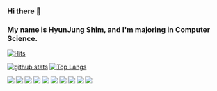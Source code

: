 ### Hi there 👋
### My name is HyunJung Shim, and I'm majoring in Computer Science.
[![Hits](https://hits.seeyoufarm.com/api/count/incr/badge.svg?url=https%3A%2F%2Fgithub.com%2Fgangmaru)](https://hits.seeyoufarm.com)

[![github stats](https://github-readme-stats.vercel.app/api?username=gangmaru&show_icons=true&hide_border=true)](https://github.com/gangmaru)
[![Top Langs](https://github-readme-stats.vercel.app/api/top-langs/?username=gangmaru&layout=compact)](https://github.com/gangmaru)

<a href="" target="_blank"><img src="https://img.shields.io/badge/Github-181717?style=flat-square&logo=Github&logoColor=white"/></a>
<a href="" target="_blank"><img src="https://img.shields.io/badge/Android-3DDC84?style=flat-square&logo=Android&logoColor=white"/></a>
<a href="" target="_blank"><img src="https://img.shields.io/badge/Java-007396?style=flat-square&logo=Java&logoColor=white"/></a>
<a href="" target="_blank"><img src="https://img.shields.io/badge/Kotlin-0095D5?style=flat-square&logo=Kotlin&logoColor=white"/></a>
<a href="" target="_blank"><img src="https://img.shields.io/badge/Python-3776AB?style=flat-square&logo=Python&logoColor=white"/></a>
<a href="" target="_blank"><img src="https://img.shields.io/badge/C-02569B?style=flat-square&logo=C&logoColor=white"/></a>
<a href="" target="_blank"><img src="https://img.shields.io/badge/React-61DAFB?style=flat-square&logo=React&logoColor=white"/></a>
<a href="" target="_blank"><img src="https://img.shields.io/badge/Arduino-00979D?stype=flat-square&logo=Arduino&logoColor=white"/></a>
<a href="" target="_blank"><img src="https://img.shields.io/badge/mysql-4479A1?style=flat-square&logo=mysql&logoColor=white"/></a>
<a href="" target="_blank"><img src="https://img.shields.io/badge/Spring%20Boot-6DB33F?style=flat-square&logo=Spring%20Boot&logoColor=white"/></a>
